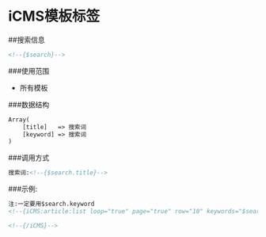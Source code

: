 iCMS模板标签
====
##搜索信息
```html
<!--{$search}-->
```
###使用范围
- 所有模板

###数据结构
```html
Array(
    [title]   => 搜索词
    [keyword] => 搜索词
)
```
###调用方式

```html
搜索词:<!--{$search.title}-->
```

###示例:
```html
注:一定要用$search.keyword
<!--{iCMS:article:list loop="true" page="true" row="10" keywords="$search.keyword"}-->

<!--{/iCMS}-->
```
